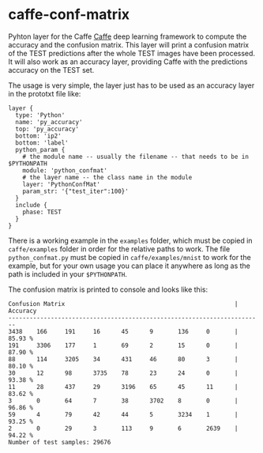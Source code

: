 # caffe-conf-matrix
Pyhton layer for the Caffe [Caffe](https://github.com/BVLC/caffe) deep learning framework to compute the accuracy and the confusion matrix.
This layer will print a confusion matrix of the TEST predictions after the whole TEST images have been processed. It will also work as an accuracy layer, providing Caffe with the predictions accuracy on the TEST set.

The usage is very simple, the layer just has to be used as an accuracy layer in the prototxt file like:
	
	layer {
	  type: 'Python'
	  name: 'py_accuracy'
	  top: 'py_accuracy'
	  bottom: 'ip2'
	  bottom: 'label'
	  python_param {
	    # the module name -- usually the filename -- that needs to be in $PYTHONPATH
	    module: 'python_confmat'
	    # the layer name -- the class name in the module
	    layer: 'PythonConfMat'
	    param_str: '{"test_iter":100}'
	  }
	  include {
	    phase: TEST
	  }
	}

There is a working example in the `examples` folder, which must be copied in `caffe/examples` folder in order for the relative paths to work. The file `python_confmat.py` must be copied in `caffe/examples/mnist` to work for the example, but for your own usage you can place it anywhere as long as the path is included in your `$PYTHONPATH`.

The confusion matrix is printed to console and looks like this:

	Confusion Matrix                                                | Accuracy
	------------------------------------------------------------------------
	3438    166     191     16      45      9       136     0       | 85.93 % 
	191     3306    177     1       69      2       15      0       | 87.90 % 
	88      114     3205    34      431     46      80      3       | 80.10 % 
	30      12      98      3735    78      23      24      0       | 93.38 % 
	11      28      437     29      3196    65      45      11      | 83.62 % 
	3       0       64      7       38      3702    8       0       | 96.86 % 
	59      4       79      42      44      5       3234    1       | 93.25 % 
	2       0       29      3       113     9       6       2639    | 94.22 % 
	Number of test samples: 29676
